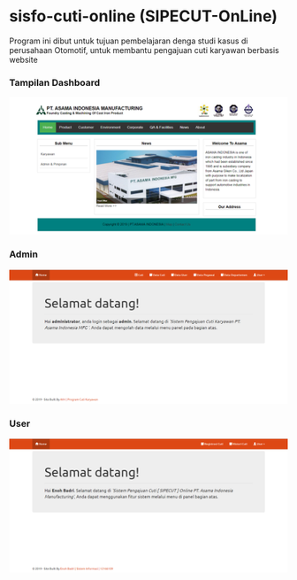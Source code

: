# sisfo-cuti-online (SIPECUT-OnLine)
Program ini dibut untuk tujuan pembelajaran denga studi kasus di perusahaan Otomotif, untuk membantu pengajuan cuti karyawan berbasis website

### Tampilan Dashboard
![](dokumentasi/landing.png "")

### Admin
![](dokumentasi/admin.png "")

### User
![](dokumentasi/user.png "")
